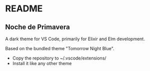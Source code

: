 # README

## Noche de Primavera

A dark theme for VS Code, primarily for Elixir and Elm development.

Based on the bundled theme "Tomorrow Night Blue".

* Copy the repository to ~/.vscode/extensions/
* Install it like any other theme
